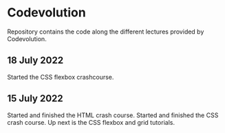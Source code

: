 # Codevolution

Repository contains the code along the different lectures provided by Codevolution.

## 18 July 2022

Started the CSS flexbox crashcourse.

## 15 July 2022 

Started and finished the HTML crash course. 
Started and finished the CSS crash course.
Up next is the CSS flexbox and grid tutorials.

